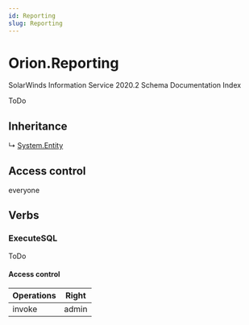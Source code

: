 ```yaml
---
id: Reporting
slug: Reporting
---
```


# Orion.Reporting

SolarWinds Information Service 2020.2 Schema Documentation Index

ToDo

## Inheritance

↳ [System.Entity](./../System/Entity)

## Access control

everyone

## Verbs

### ExecuteSQL

ToDo

#### Access control

| Operations | Right |
| ------ | ------ |
| invoke | admin |

